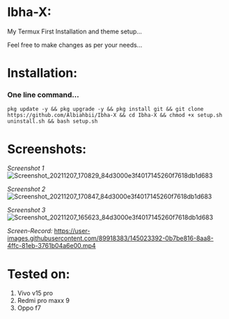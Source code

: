 # Ibha-X:
My Termux First Installation and theme setup...

Feel free to make changes as per your needs...

# Installation:
###   One line command...
```
pkg update -y && pkg upgrade -y && pkg install git && git clone https://github.com/Albiahbii/Ibha-X && cd Ibha-X && chmod +x setup.sh uninstall.sh && bash setup.sh
```
# Screenshots:
*Screenshot 1*
![Screenshot_20211207_170829_84d3000e3f4017145260f7618db1d683](https://user-images.githubusercontent.com/89918383/145023359-6626a3b3-8e62-47c8-a251-91caa797e873.jpg)

*Screenshot 2*
![Screenshot_20211207_170847_84d3000e3f4017145260f7618db1d683](https://user-images.githubusercontent.com/89918383/145023276-29ea5211-f6dc-4748-9379-29f4ece828e2.jpg)

*Screenshot 3*
![Screenshot_20211207_165623_84d3000e3f4017145260f7618db1d683](https://user-images.githubusercontent.com/89918383/145023310-88226318-76af-499a-bae6-bd41b86c3d14.jpg)

*Screen-Record:* https://user-images.githubusercontent.com/89918383/145023392-0b7be816-8aa8-4ffc-81eb-3761b04a6e00.mp4


# Tested on:
1) Vivo v15 pro
2) Redmi pro maxx 9
3) Oppo f7
